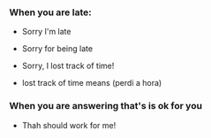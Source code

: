 ### When you are late:

* Sorry I'm late
* Sorry for being late
* Sorry, I lost track of time!

* lost track of time means (perdi a hora)

### When you are answering that's is ok for you

* Thah should work for me!



